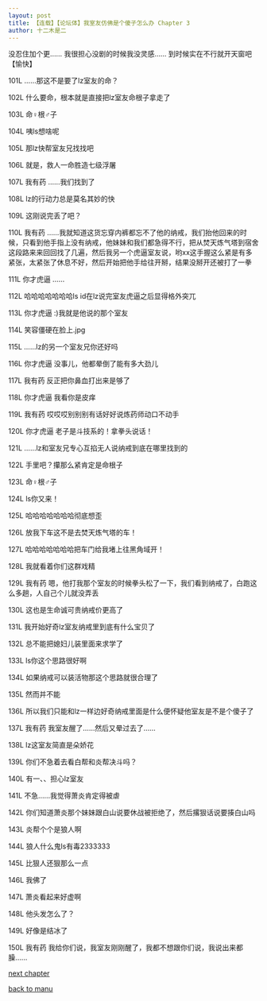 ```yaml
---
layout: post
title: 【连载】【论坛体】我室友仿佛是个傻子怎么办 Chapter 3
author: 十二木是二
---
```




没忍住加个更……
我很担心没剧的时候我没灵感……
到时候实在不行就开天窗吧【愉快】

101L
……那这不是要了lz室友的命？

102L
什么要命，根本就是直接把lz室友命根子拿走了

103L
命♀根♂子

104L
咦ls想啥呢

105L
那lz快帮室友兄找找吧

106L
就是，救人一命胜造七级浮屠

107L 我有药
……我们找到了

108L
lz的行动力总是莫名其妙的快

109L
这刚说完丢了吧？

110L 我有药
……我就知道这货忘穿内裤都忘不了他的纳戒，我们抬他回来的时候，只看到他手指上没有纳戒，他妹妹和我们都急得不行，把从焚天炼气塔到宿舍这段路来来回回找了几遍，然后我另一个虎逼室友说，哟xx这手握这么紧是有多紧张，太紧张了休息不好，然后开始把他手给往开掰，结果没掰开还被打了一拳

111L 你才虎逼
……

112L
哈哈哈哈哈哈哈ls id在lz说完室友虎逼之后显得格外突兀

113L 你才虎逼
:)我就是他说的那个室友

114L
笑容僵硬在脸上.jpg

115L
……lz的另一个室友兄你还好吗

116L 你才虎逼
没事儿，他都晕倒了能有多大劲儿

117L 我有药
反正把你鼻血打出来是够了

118L 你才虎逼
我看你是皮痒

119L 我有药
哎哎哎别别别有话好好说炼药师动口不动手

120L 你才虎逼
老子是斗技系的！拿拳头说话！

121L
……lz和室友兄专心互掐无人说纳戒到底在哪里找到的

122L
手里吧？攥那么紧肯定是命根子

123L
命♀根♂子

124L
ls你又来！

125L
哈哈哈哈哈哈哈彻底想歪

126L
放我下车这不是去焚天炼气塔的车！

127L
哈哈哈哈哈哈哈把车门给我堵上往黑角域开！

128L
我就看着你们这群戏精

129L 我有药
嗯，他打我那个室友的时候拳头松了一下，我们看到纳戒了，白跑这么多趟，人自己个儿就没弄丢

130L
这也是生命诚可贵纳戒价更高了

131L
我开始好奇lz室友纳戒里到底有什么宝贝了

132L
总不能把媳妇儿装里面来求学了

133L
ls你这个思路很好啊

134L
如果纳戒可以装活物那这个思路就很合理了

135L
然而并不能

136L
所以我们只能和lz一样边好奇纳戒里面是什么便怀疑他室友是不是个傻子了

137L 我有药
我室友醒了……然后又晕过去了……

138L
lz这室友简直是朵娇花

139L
你们不急着去看白帮和炎帮决斗吗？

140L
有一、、担心lz室友

141L
不急……我觉得萧炎肯定得被虐

142L
你们知道萧炎那个妹妹跟白山说要休战被拒绝了，然后撂狠话说要揍白山吗

143L
炎帮个个是狼人啊

144L
狼人什么鬼ls有毒2333333

145L
比狠人还狠那么一点

146L
我佛了

147L
萧炎看起来好虚啊

148L
他头发怎么了？

149L
好像是结冰了

150L 我有药
我给你们说，我室友刚刚醒了，我都不想跟你们说，我说出来都臊……

[next chapter](https://allforyanchen.github.io/2020/07/21/post-57-chapter-4.html)

[back to manu](https://allforyanchen.github.io/2020/07/21/post-57.html)

